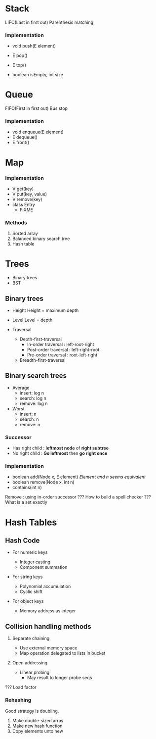 Stack
=====

LIFO(Last in first out)
Parenthesis matching

### Implementation
* void push(E element)
* E pop()
* E top()

* boolean isEmpty, int size


Queue
=====

FIFO(First in first out)
Bus stop

### Implementation
* void enqueue(E element)
* E dequeue()
* E front()


Map
===

### Implementation
* V get(key)
* V put(key, value)
* V remove(key)
* class Entry
    * FIXME

### Methods
1. Sorted array
2. Balanced binary search tree
3. Hash table


Trees
=====

* Binary trees
* BST

Binary trees
------------

* Height
Height = maximum depth

* Level
Level = depth

* Traversal
    * Depth-first-traversal
        * In-order traversal : left-root-right
        * Post-order traversal : left-right-root
        * Pre-order traversal : root-left-right
    * Breadth-first-traversal

Binary search trees
-------------------

* Average
    * insert: log n
    * search: log n
    * remove: log n
* Worst
    * insert: n
    * search: n
    * remove: n

### Successor
* Has right child : **leftmost node** of **right subtree**
* No right child : **Go leftmost** then **go right once**

### Implementation

* boolean add(Node x, E element) *Element and n seems equivalent*
* boolean remove(Node x, int n)
* contains(int n)

Remove : using in-order successor
??? How to build a spell checker
??? What is a set exactly


Hash Tables
===========

Hash Code
---------

* For numeric keys 
    * Integer casting
    * Component summation

* For string keys
    * Polynomial accumulation
    * Cyclic shift

* For object keys
    * Memory address as integer

Collision handling methods
-------------------------

1. Separate chaining
    * Use external memory space
    * Map operation delegated to lists in bucket

2. Open addressing
    * Linear probing
        * May result to longer probe seqs

??? Load factor

### Rehashing
Good strategy is doubling.

1. Make double-sized array
2. Make new hash function
3. Copy elements unto new
